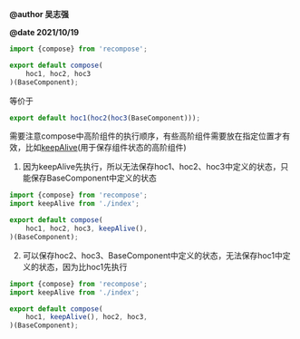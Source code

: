 **@author 吴志强**

**@date 2021/10/19**

```ts
import {compose} from 'recompose';

export default compose(
    hoc1, hoc2, hoc3
)(BaseComponent);
```
等价于
```ts
export default hoc1(hoc2(hoc3(BaseComponent)));
```

需要注意compose中高阶组件的执行顺序，有些高阶组件需要放在指定位置才有效，比如[keepAlive](../src/components/keep-alive/index.tsx)(用于保存组件状态的高阶组件)

1. 因为keepAlive先执行，所以无法保存hoc1、hoc2、hoc3中定义的状态，只能保存BaseComponent中定义的状态
```ts
import {compose} from 'recompose';
import keepAlive from './index';

export default compose(
    hoc1, hoc2, hoc3, keepAlive(),
)(BaseComponent);
```
2. 可以保存hoc2、hoc3、BaseComponent中定义的状态，无法保存hoc1中定义的状态，因为比hoc1先执行
```ts
import {compose} from 'recompose';
import keepAlive from './index';

export default compose(
    hoc1, keepAlive(), hoc2, hoc3, 
)(BaseComponent);
```
